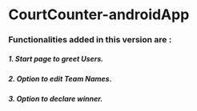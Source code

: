 # CourtCounter-androidApp

### Functionalities added in this version are : 
##### 1. Start page to greet Users.
##### 2. Option to edit Team Names.
##### 3. Option to declare winner.
